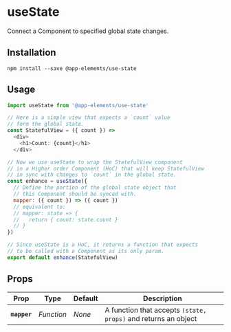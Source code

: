 # useState

Connect a Component to specified global state changes.

## Installation

`npm install --save @app-elements/use-state`

## Usage

```javascript
import useState from '@app-elements/use-state'

// Here is a simple view that expects a `count` value
// form the global state.
const StatefulView = ({ count }) =>
  <div>
    <h1>Count: {count}</h1>
  </div>

// Now we use useState to wrap the StatefulView component
// in a Higher order Component (HoC) that will keep StatefulView
// in sync with changes to `count` in the global state.
const enhance = useState({
  // Define the portion of the global state object that
  // this Component should be synced with.
  mapper: ({ count }) => ({ count })
  // equivalent to:
  // mapper: state => {
  //   return { count: state.count }
  // }
})

// Since useState is a HoC, it returns a function that expects
// to be called with a Component as its only param.
export default enhance(StatefulView)
```

## Props

| Prop                   | Type       | Default       | Description         |
|------------------------|------------|---------------|---------------------|
| **`mapper`**           | _Function_ | _None_        | A function that accepts `(state, props)` and returns an object
